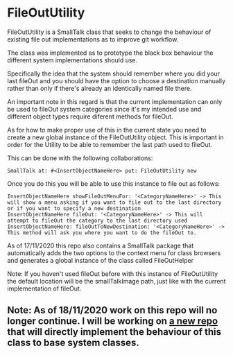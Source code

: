 # FileOutUtility
FileOutUtility is a SmallTalk class that seeks to change the behaviour of existing file out implementations as to improve git workflow.

The class was implemented as to prototype the black box behaviour the different system implementations should use.

Specifically the idea that the system should remember where you did your last fileOut and you should have the option to choose a destination manually rather than only if there's already an identically named file there.

An important note in this regard is that the current implementation can only be used to fileOut system categories since it's my intended use and different object types require diferent methods for fileOut.

As for how to make proper use of this in the current state you need to create a new global instance of the FileOutUtility object.
This is important in order for the Utility to be able to remember the last path used to fileOut.

This can be done with the following collaborations:

	SmallTalk at: #<InsertObjectNameHere> put: FileOutUtility new
	
Once you do this you will be able to use this instance to file out as follows:

	InsertObjectNameHere showFileOutMenuFor: '<CategoryNameHere>' -> This will show a menu asking if you want to file out to the last directory or if you want to specify a new destination
	InsertObjectNameHere fileOut: '<CategoryNameHere>' -> This will attempt to fileOut the category to the last directory used
	InsertObjectNameHere: fileOutToNewDestination: '<CategoryNameHere>' -> This method will ask you where you want to do the fileOut to.

As of 17/11/2020 this repo also contains a SmallTalk package that automatically adds the two options to the context menu for class browsers and generates a global instance of the class called FileOutHelper
	
Note: If you haven't used fileOut before with this instance of FileOutUtility the default location will be the smallTalkImage path, just like with the current implementation of fileOut.

## Note: As of 18/11/2020 work on this repo will no longer continue. I will be working on [a new repo](https://github.com/Mauro-Rizzi/FileOutRework) that will directly implement the behaviour of this class to base system classes.